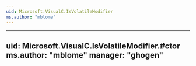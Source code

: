 ```yaml
---
uid: Microsoft.VisualC.IsVolatileModifier
ms.author: "mblome"
---
```


---
uid: Microsoft.VisualC.IsVolatileModifier.#ctor
ms.author: "mblome"
manager: "ghogen"
---
